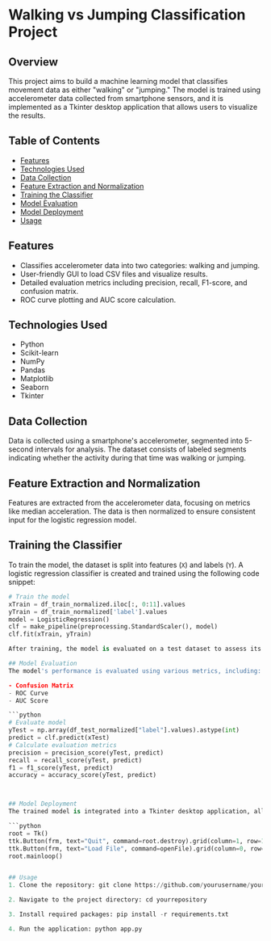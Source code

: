 # Walking vs Jumping Classification Project

## Overview

This project aims to build a machine learning model that classifies movement data as either "walking" or "jumping." The model is trained using accelerometer data collected from smartphone sensors, and it is implemented as a Tkinter desktop application that allows users to visualize the results.

## Table of Contents

- [Features](#features)
- [Technologies Used](#technologies-used)
- [Data Collection](#data-collection)
- [Feature Extraction and Normalization](#feature-extraction-and-normalization)
- [Training the Classifier](#training-the-classifier)
- [Model Evaluation](#model-evaluation)
- [Model Deployment](#model-deployment)
- [Usage](#usage)

## Features

- Classifies accelerometer data into two categories: walking and jumping.
- User-friendly GUI to load CSV files and visualize results.
- Detailed evaluation metrics including precision, recall, F1-score, and confusion matrix.
- ROC curve plotting and AUC score calculation.

## Technologies Used

- Python
- Scikit-learn
- NumPy
- Pandas
- Matplotlib
- Seaborn
- Tkinter

## Data Collection

Data is collected using a smartphone's accelerometer, segmented into 5-second intervals for analysis. The dataset consists of labeled segments indicating whether the activity during that time was walking or jumping.

## Feature Extraction and Normalization

Features are extracted from the accelerometer data, focusing on metrics like median acceleration. The data is then normalized to ensure consistent input for the logistic regression model.

## Training the Classifier

To train the model, the dataset is split into features (`X`) and labels (`Y`). A logistic regression classifier is created and trained using the following code snippet:

```python
# Train the model
xTrain = df_train_normalized.iloc[:, 0:11].values
yTrain = df_train_normalized['label'].values
model = LogisticRegression()
clf = make_pipeline(preprocessing.StandardScaler(), model)
clf.fit(xTrain, yTrain)

After training, the model is evaluated on a test dataset to assess its accuracy, precision, recall, and F1-score.

## Model Evaluation
The model's performance is evaluated using various metrics, including:

- Confusion Matrix
- ROC Curve
- AUC Score

```python
# Evaluate model
yTest = np.array(df_test_normalized["label"].values).astype(int)
predict = clf.predict(xTest)
# Calculate evaluation metrics
precision = precision_score(yTest, predict)
recall = recall_score(yTest, predict)
f1 = f1_score(yTest, predict)
accuracy = accuracy_score(yTest, predict)



## Model Deployment
The trained model is integrated into a Tkinter desktop application, allowing users to load CSV files and visualize the classification results. The UI consists of buttons to load files or exit the application.

```python
root = Tk()
ttk.Button(frm, text="Quit", command=root.destroy).grid(column=1, row=1)
ttk.Button(frm, text="Load File", command=openFile).grid(column=0, row=1)
root.mainloop()


## Usage
1. Clone the repository: git clone https://github.com/yourusername/yourrepository.git

2. Navigate to the project directory: cd yourrepository

3. Install required packages: pip install -r requirements.txt

4. Run the application: python app.py
